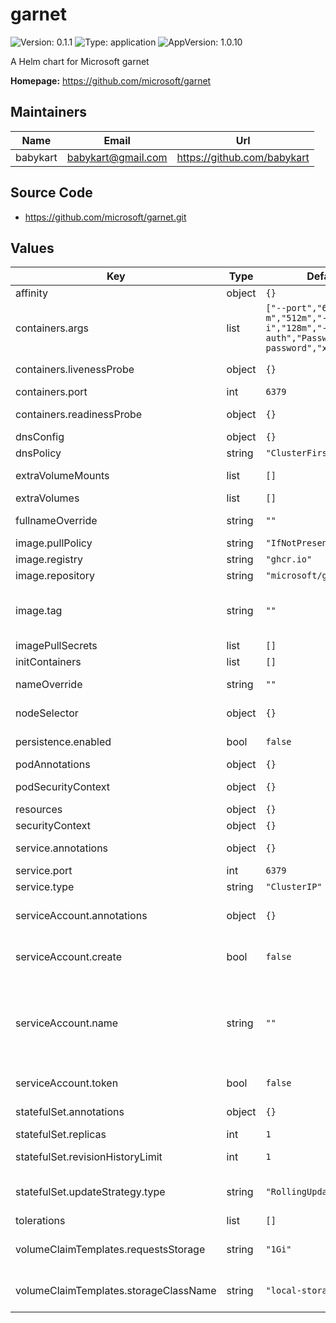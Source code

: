 # garnet

![Version: 0.1.1](https://img.shields.io/badge/Version-0.1.1-informational?style=flat-square) ![Type: application](https://img.shields.io/badge/Type-application-informational?style=flat-square) ![AppVersion: 1.0.10](https://img.shields.io/badge/AppVersion-1.0.10-informational?style=flat-square)

A Helm chart for Microsoft garnet

**Homepage:** <https://github.com/microsoft/garnet>

## Maintainers

| Name | Email | Url |
| ---- | ------ | --- |
| babykart | <babykart@gmail.com> | <https://github.com/babykart> |

## Source Code

* <https://github.com/microsoft/garnet.git>

## Values

| Key | Type | Default | Description |
|-----|------|---------|-------------|
| affinity | object | `{}` | Affinity |
| containers.args | list | `["--port","6379","-m","512m","-i","128m","--auth","Password","--password","xxxxxxxxxx"]` | Containers args |
| containers.livenessProbe | object | `{}` | Containers livenessProbe |
| containers.port | int | `6379` | Containers port |
| containers.readinessProbe | object | `{}` | Containers livenessProbe |
| dnsConfig | object | `{}` | DNS config |
| dnsPolicy | string | `"ClusterFirst"` | DNS policy |
| extraVolumeMounts | list | `[]` | Extra Volume Mounts |
| extraVolumes | list | `[]` | Extra Volumes |
| fullnameOverride | string | `""` | Chart full name override |
| image.pullPolicy | string | `"IfNotPresent"` | Image pull policy |
| image.registry | string | `"ghcr.io"` | Image registry |
| image.repository | string | `"microsoft/garnet"` | Image repository |
| image.tag | string | `""` | Overrides the image tag whose default is the chart appVersion. |
| imagePullSecrets | list | `[]` | Image pull secrets |
| initContainers | list | `[]` | Init containers |
| nameOverride | string | `""` | Chart name override |
| nodeSelector | object | `{}` | Node Selector labels |
| persistence.enabled | bool | `false` | persistence enabled |
| podAnnotations | object | `{}` | Pod annotations |
| podSecurityContext | object | `{}` | Pod Security Context |
| resources | object | `{}` | Resources |
| securityContext | object | `{}` | Security Context |
| service.annotations | object | `{}` | Service annotations |
| service.port | int | `6379` | Service port |
| service.type | string | `"ClusterIP"` | Service type |
| serviceAccount.annotations | object | `{}` | Annotations to add to the service account |
| serviceAccount.create | bool | `false` | Specifies whether a service account should be created |
| serviceAccount.name | string | `""` | The name of the service account to use. If not set and create is true, a name is generated using the fullname template |
| serviceAccount.token | bool | `false` | Creates the token object |
| statefulSet.annotations | object | `{}` | StatefulSet annotations |
| statefulSet.replicas | int | `1` | StatefulSet replicas |
| statefulSet.revisionHistoryLimit | int | `1` | StatefulSet revisionHistoryLimit |
| statefulSet.updateStrategy.type | string | `"RollingUpdate"` | StatefulSet updateStrategy type |
| tolerations | list | `[]` | Tolerations |
| volumeClaimTemplates.requestsStorage | string | `"1Gi"` | Volume Claim Templates Requests Storage |
| volumeClaimTemplates.storageClassName | string | `"local-storage"` | Volume Claim Templates Storage Class Name |


